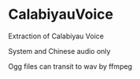 # CalabiyauVoice
Extraction of Calabiyau Voice 

System and Chinese audio only

Ogg files can transit to wav by ffmpeg
